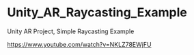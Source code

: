 # Unity_AR_Raycasting_Example
Unity AR Project, Simple Raycasting Example

https://www.youtube.com/watch?v=NKLZ78EWjFU
